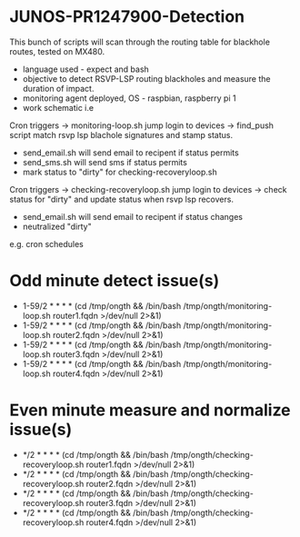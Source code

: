 # JUNOS-PR1247900-Detection

This bunch of scripts will scan through the routing table for blackhole routes, tested on MX480.
- language used - expect and bash
- objective to detect RSVP-LSP routing blackholes and measure the duration of impact.
- monitoring agent deployed, OS - raspbian, raspberry pi 1
- work schematic
i.e

Cron triggers -> monitoring-loop.sh jump login to devices -> find_push script match rsvp lsp blachole signatures and stamp status.
 - send_email.sh will send email to recipent if status permits
 - send_sms.sh will send sms if status permits
 - mark status to "dirty" for checking-recoveryloop.sh
                                                             
Cron triggers -> checking-recoveryloop.sh jump login to devices -> check status for "dirty" and update status when rsvp lsp recovers.
 - send_email.sh will send email to recipent if status changes
 - neutralized "dirty"                                                            

e.g. cron schedules

# Odd minute detect issue(s)
- 1-59/2 * * * * (cd /tmp/ongth && /bin/bash /tmp/ongth/monitoring-loop.sh router1.fqdn >/dev/null 2>&1)
- 1-59/2 * * * * (cd /tmp/ongth && /bin/bash /tmp/ongth/monitoring-loop.sh router2.fqdn >/dev/null 2>&1)
- 1-59/2 * * * * (cd /tmp/ongth && /bin/bash /tmp/ongth/monitoring-loop.sh router3.fqdn >/dev/null 2>&1)
- 1-59/2 * * * * (cd /tmp/ongth && /bin/bash /tmp/ongth/monitoring-loop.sh router4.fqdn >/dev/null 2>&1)

# Even minute measure and normalize issue(s)
- */2 * * * * (cd /tmp/ongth && /bin/bash /tmp/ongth/checking-recoveryloop.sh router1.fqdn >/dev/null 2>&1)
- */2 * * * * (cd /tmp/ongth && /bin/bash /tmp/ongth/checking-recoveryloop.sh router2.fqdn >/dev/null 2>&1)
- */2 * * * * (cd /tmp/ongth && /bin/bash /tmp/ongth/checking-recoveryloop.sh router3.fqdn >/dev/null 2>&1)
- */2 * * * * (cd /tmp/ongth && /bin/bash /tmp/ongth/checking-recoveryloop.sh router4.fqdn >/dev/null 2>&1)
